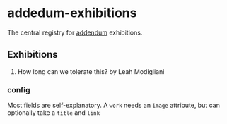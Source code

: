 # addedum-exhibitions

The central registry for [addendum](http://addendum.kadist.org) exhibitions.

## Exhibitions

1. How long can we tolerate this? by Leah Modigliani 

### config

Most fields are self-explanatory. A `work` needs an `image` attribute, but can optionally take a `title` and `link`
